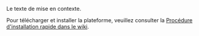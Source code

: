 
Le texte de mise en contexte.

Pour télécharger et installer la plateforme, veuillez consulter la [Procédure d'installation rapide dans le wiki](https://github.com/medialab-banq/platform-shell-plugin/wiki/Proc%C3%A9dure-d'installation-rapide).

